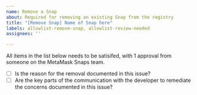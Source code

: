 ```yaml
---
name: Remove a Snap
about: Required for removing an existing Snap from the registry
title: "[Remove Snap] Name of Snap here"
labels: allowlist-remove-snap, allowlist-review-needed
assignees: ''

---
```


All items in the list below needs to be satisifed, with 1 approval from someone on the MetaMask Snaps team.

- [ ] Is the reason for the removal documented in this issue?
- [ ] Are the key parts of the communication with the developer to remediate the concerns documented in this issue?
